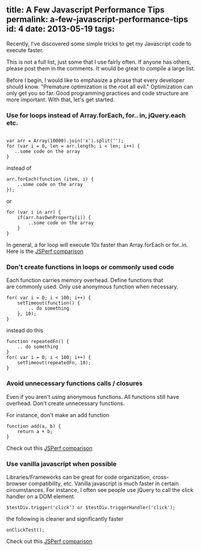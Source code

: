 title: A Few Javascript Performance Tips
permalink: a-few-javascript-performance-tips
id: 4
date: 2013-05-19
tags:
---
Recently, I've discovered some simple tricks to get my Javascript code to execute faster.
<!-- more -->
This is not a full list, just some that I use fairly often. If anyone has others, please post them in the comments. It would be great to compile a large list.

Before I begin, I would like to emphasize a phrase that every developer should know. "Premature optimization is the root all evil." Optimization can only get you so far. Good programming practices and code structure are more important. With that, let's get started.
<h3>Use for loops instead of Array.forEach, for.. in, jQuery.each etc.</h3>
<img alt="" src="http://assets.tumblr.com/assets/scripts/vendor/tiny_mce_3_5_10/themes/advanced/img/trans.gif" />
<pre><code class="javascript">var arr = Array(10000).join('x').split('');
for (var i = 0, len = arr.length; i &lt; len; i++) {
   ..some code on the array
}</code></pre>
instead of
<pre><code class="javascript">arr.forEach(function (item, i) {
    ..some code on the array
});</code></pre>
or
<pre><code class="javascript">for (var i in arr) {
    if(arr.hasOwnProperty(i)) {
        ..some code on the array
    }
}</code></pre>
In general, a for loop will execute 10x faster than Array.forEach or for..in. Here is the <a href="http://jsperf.com/array-for-vs-foreach/3" target="_blank">JSPerf comparison</a>
<h3>Don't create functions in loops or commonly used code</h3>
Each function carries memory overhead. Define functions that are commonly used. Only use anonymous function when necessary.
<pre><code class="javascript">for( var i = 0; i &lt; 100; i++) {
    setTimeout(function() {
        .. do something
    }, 10);
}</code></pre>
instead do this
<pre><code class="javascript">function repeatedFn() {
    .. do something
}
for( var i = 0; i &lt; 100; i++) {
    setTimeout(repeatedFn, 10);
}</code></pre>
<h3>Avoid unnecessary functions calls / closures</h3>
Even if you aren't using anonymous functions. All functions still have overhead. Don't create unnecessary functions.

For instance, don't make an add function
<pre><code class="javascript">function add(a, b) {
    return a + b;
}</code></pre>
Check out this <a href="http://jsperf.com/built-in-add-vs-function-add" target="_blank">JSPerf comparison</a>
<h3>Use vanilla javascript when possible</h3>
Libraries/Frameworks can be great for code organization, cross-browser compatibility, etc. Vanilla javascript is much faster in certain circumstances. For instance, I often see people use jQuery to call the click handler on a DOM element.
<pre><code class="javascript">$testDiv.trigger('click') or $testDiv.triggerHandler('click');</code></pre>
the following is cleaner and significantly faster
<pre><code class="javascript">onClickTest();</code></pre>
Check out this <a href="http://jsperf.com/jquery-trigger-vs-function-call" target="_blank">JSPerf comparison</a>